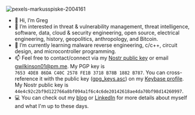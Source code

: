 ![pexels-markusspiske-2004161](https://github.com/user-attachments/assets/8d22576d-730f-4d8c-a41c-54f6c2d07429)

- 👋 Hi, I’m Greg
- 👀 I’m interested in threat & vulnerability management, threat intelligence, software, data, cloud & security engineering, open source, electrical engineering, history, geopolitics, anthropology, and Bitcoin.
- 🌱 I’m currently learning malware reverse engineering, c/c++, circuit design, and microcontroller programming.
- 📫 Feel free to contact/connect via my [Nostr public key](Nostr:npub1gnjvjtptl8gjyan230cffg0kcnrdugq5ycv2und8p0uc69pxpxtslasjxp) or email gwilkinson01@pm.me. My PGP key is `7653 4DE8 86DA C40C 2578 FE1B 3718 B78B 1882 B787`. You can cross-reference it with the public key ([gpg_keys.asc](https://keybase.io/gwilkinson/pgp_keys.asc)) on my [Keybase profile](https://keybase.io/gwilkinson). My Nostr public key is `44e4c92c2bf9d122766a8bf094a1f6c4c6de20142618ae4da70bf98d14260997`.
- 💻 You can check out my [blog](https://gwilkinson01.github.io/) or [LinkedIn](https://www.linkedin.com/in/gwilkinson01/) for more details about myself and what I'm up to these days.

<!---
gwilkinson01/gwilkinson01 is a ✨ special ✨ repository because its `README.md` (this file) appears on your GitHub profile.
You can click the Preview link to take a look at your changes.
--->
